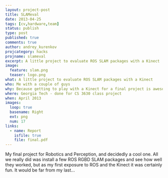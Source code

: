 ```yaml
---
layout: project-post
title: SLAMeval
date: 2013-04-25 
tags: [cv,hardware,team]
status: publish
type: post
published: true
comments: true
author: andrey_kurenkov
projcategory: hacks
projname: slameval
excerpt: A little project to evaluate ROS SLAM packages with a Kinect
image:
  feature: slam.png
  teaser: logo.png
what: A little project to evaluate ROS SLAM packages with a Kinect
who: Me with a couple of guys
why: Because getting to play with a Kinect for a final project is awesome
where: Georgia Tech - done for CS 3630 class project
when: April 2013 
images:
  loop: true
  basename: Right
  ext: png
  num: 17
links:
  - name: Report
    isfile: true
    file: final.pdf
---
```

My final project for Robotics and Perception, and decidedly a cool one. All we really did was install a few ROS RGBD SLAM packages and see how well they worked, but as my first exposure to ROS and the Kinect it was certainly fun. It would be far from my last...
